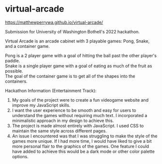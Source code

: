 # virtual-arcade
https://matthewperrywa.github.io/virtual-arcade/

Submission for University of Washington Bothell's 2022 hackathon.

Virtual Arcade is an arcade cabinet with 3 playable games: Pong, Snake, and a container game.

Pong is a 2 player game with a goal of hitting the ball past the other player's paddle.<br />Snake is a single player game with a goal of eating as much of the fruit as possible.<br />The goal of the container game is to get all of the shapes into the containers.

Hackathon Information (Entertainment Track):

1. My goals of the project were to create a fun videogame website and improve my JavaScript skills.
2. I want the user experience to be smooth and easy for users to understand the games without requiring much text. I incorporated a minimalistic approach in my design to achieve this.
3. The project is made almost entirely with JavaScript. I used CSS to maintain the same style across different pages.
4. An issue I encountered was that I was struggling to make the style of the games more unique. If I had more time, I would have liked to give a bit more personal flair to the graphics of the games. One feature I could have added to achieve this would be a dark mode or other color palette options.
